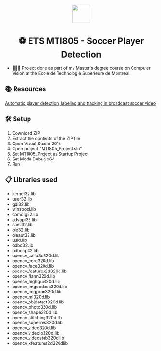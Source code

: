 <p align="center">
  <img src="https://www.iconpacks.net/icons/1/free-soccer-icon-459-thumb.png" width="60" />
</p>
<h1 align="center">
  ⚽️ ETS MTI805 - Soccer Player Detection
</h1>

- 👨🏻‍💻 Project done as part of my Master's degree course on Computer Vision at the Ecole de Technologie Superieure de Montreal

## 📚 Resources
<a href="https://www.researchgate.net/publication/222429216_Automatic_player_detection_labeling_and_tracking_in_broadcast_soccer_video
" target="_blank">Automatic player detection, labeling and tracking in broadcast soccer video</a>

## 🛠 Setup

1. Download ZIP
2. Extract the contents of the ZIP file
3. Open Visual Studio 2015
4. Open project "MTI805_Project.sln"
5. Set MTI805_Project as Startup Project
6. Set Mode Debug x64
7. Run

## 📋 Libraries used

* kernel32.lib
* user32.lib
* gdi32.lib
* winspool.lib
* comdlg32.lib
* advapi32.lib
* shell32.lib
* ole32.lib
* oleaut32.lib
* uuid.lib
* odbc32.lib
* odbccp32.lib
* opencv_calib3d320d.lib
* opencv_core320d.lib
* opencv_face320d.lib
* opencv_features2d320d.lib
* opencv_flann320d.lib
* opencv_highgui320d.lib
* opencv_imgcodecs320d.lib
* opencv_imgproc320d.lib
* opencv_ml320d.lib
* opencv_objdetect320d.lib
* opencv_photo320d.lib
* opencv_shape320d.lib
* opencv_stitching320d.lib
* opencv_superres320d.lib
* opencv_video320d.lib
* opencv_videoio320d.lib
* opencv_videostab320d.lib
* opencv_xfeatures2d320dlib
